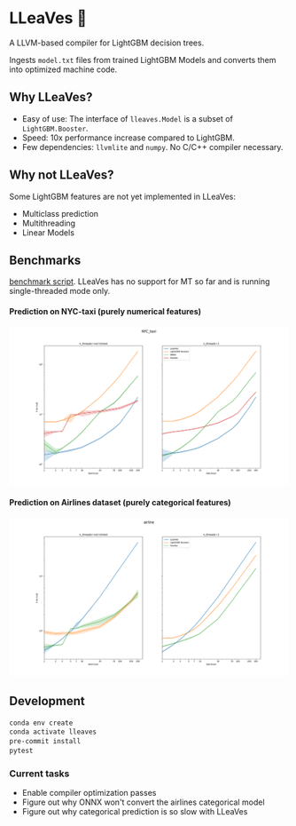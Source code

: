 # LLeaVes 🐉
A LLVM-based compiler for LightGBM decision trees.

Ingests `model.txt` files from trained LightGBM Models and
converts them into optimized machine code.

## Why LLeaVes?
- Easy of use: The interface of `lleaves.Model` is a subset of `LightGBM.Booster`.
- Speed: 10x performance increase compared to LightGBM.
- Few dependencies: `llvmlite` and `numpy`. No C/C++ compiler necessary.
  
## Why not LLeaVes?
Some LightGBM features are not yet implemented in LLeaVes:
- Multiclass prediction
- Multithreading
- Linear Models

## Benchmarks
[benchmark script](benchmarks/simple_timeit.py).
LLeaVes has no support for MT so far and is running single-threaded mode only.
#### Prediction on NYC-taxi (purely numerical features)
![img](benchmarks/NYC_taxi.png)
#### Prediction on Airlines dataset (purely categorical features)
![img](benchmarks/airline.png)

## Development
```bash
conda env create
conda activate lleaves
pre-commit install
pytest
```

### Current tasks
- Enable compiler optimization passes
- Figure out why ONNX won't convert the airlines categorical model
- Figure out why categorical prediction is so slow with LLeaVes
